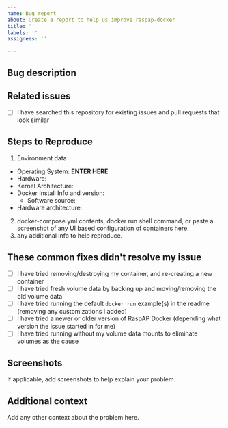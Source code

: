 ```yaml
---
name: Bug report
about: Create a report to help us improve raspap-docker
title: ''
labels: ''
assignees: ''

---
```


<!--
Thanks for reporting a bug for RaspAP Docker !

Do you need help or have a question? Start a Discussion here https://github.com/RaspAP/raspap-docker/discussions

Before opening a new issue, make sure that there are no duplicates already open. You can check this by searching the issue list for this repository. If there is a duplicate, please close your issue and add a comment to the existing issue instead.
-->
<!-- Provide a general summary of the issue in the Title above -->

## Bug description
<!-- Provide a detailed description of the issue -->

## Related issues
- [ ] I have searched this repository for existing issues and pull requests that look similar 

## Steps to Reproduce
1. Environment data
  * Operating System: **ENTER HERE** <!-- Debian, Ubuntu, RPi OS, etc. -->
  * Hardware: <!-- PC, RPi Zero/3B+/4, etc. -->
  * Kernel Architecture: <!-- x86/amd64, ArmV7, ArmV8 32bit, ArmV8 64bit, etc. -->
  * Docker Install Info and version: 
    - Software source: <!-- official docker-ce, OS provided package -->
  * Hardware architecture: <!-- ARMv7, x86 -->
2. docker-compose.yml contents, docker run shell command, or paste a screenshot of any UI based configuration of containers here.
3. any additional info to help reproduce.

## These common fixes didn't resolve my issue
<!-- IMPORTANT! Fill in the boxes that apply by marking them like so: [x] . -->
- [ ] I have tried removing/destroying my container, and re-creating a new container
- [ ] I have tried fresh volume data by backing up and moving/removing the old volume data
- [ ] I have tried running the default `docker run` example(s) in the readme (removing any customizations I added)
- [ ] I have tried a newer or older version of RaspAP Docker (depending what version the issue started in for me)
- [ ] I have tried running without my volume data mounts to eliminate volumes as the cause

## Screenshots
If applicable, add screenshots to help explain your problem.

## Additional context
Add any other context about the problem here.
